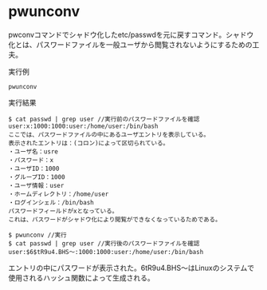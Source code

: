 [](ファイル名はコマンド名.md)
# pwunconv
pwconvコマンドでシャドウ化したetc/passwdを元に戻すコマンド。シャドウ化とは、パスワードファイルを一般ユーザから閲覧されないようにするための工夫。

  実行例 [](変更しない)
  
  ```
  pwunconv
  ```


  実行結果　[](変更しない)


  ```
  $ cat passwd | grep user //実行前のパスワードファイルを確認
  user:x:1000:1000:user:/home/user:/bin/bash
  ここでは、パスワードファイルの中にあるユーザエントリを表示している。
  表示されたエントリは：(コロン)によって区切られている。
  ・ユーザ名：usre
  ・パスワード：x 
  ・ユーザID：1000
  ・グループID：1000
  ・ユーザ情報：user
  ・ホームディレクトリ：/home/user
  ・ログインシェル：/bin/bash
  パスワードフィールドがxとなっている。
  これは、パスワードがシャドウ化により閲覧ができなくなっているためである。

  $ pwunconv //実行
  $ cat passwd | grep user //実行後のパスワードファイルを確認
  user:$6$tR9u4.BHS～:1000:1000:user:/home/user:/bin/bash
  ```
  
  


  エントリの中にパスワードが表示された。$6$tR9u4.BHS～はLinuxのシステムで使用されるハッシュ関数によって生成される。

